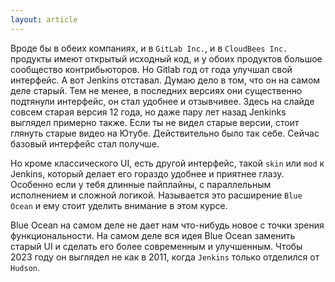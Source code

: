 ```yaml
---
layout: article
---
```

Вроде бы в обеих компаниях, и в `GitLab Inc.`, и в `CloudBees Inc.` продукты имеют открытый исходный код, и у обоих продуктов большое сообщество контрибьюторов. Но Gitlab год от года улучшал свой интерфейс. А вот Jenkins отставал. Думаю дело в том, что он на самом деле старый. Тем не менее, в последних версиях они существенно подтянули интерфейс, он стал удобнее и отзывчивее. Здесь на слайде совсем старая версия 12 года, но даже пару лет назад Jenkinks выглядел примерно также. Если ты не видел старые версии, стоит глянуть старые видео на Ютубе. Действительно было так себе. Сейчас базовый интерфейс стал получше.

Но кроме классического UI, есть другой интерфейс, такой `skin` или `mod` к Jenkins, который делает его гораздо удобнее и приятнее глазу. Особенно если у тебя длинные пайплайны, с параллельным исполнением и сложной логикой. Называется это расширение `Blue Ocean` и ему стоит уделить внимание в этом курсе.

Blue Ocean на самом деле не дает нам что-нибудь новое с точки зрения функциональности. На самом деле вся идея Blue Ocean заменить старый UI и сделать его более современным и улучшенным. Чтобы 2023 году он выглядел не как в 2011, когда `Jenkins` только отделился от `Hudson`.
